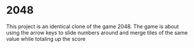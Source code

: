 # 2048
This project is an identical clone of the game 2048. The game is about using the arrow keys to slide numbers around and merge tiles of the same value while totaling up the score
